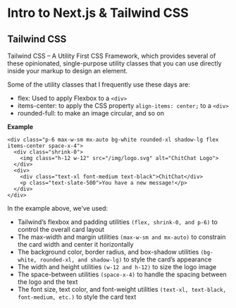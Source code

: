 # Intro to Next.js & Tailwind CSS


## Tailwind CSS

Tailwind CSS – A Utility First CSS Framework, which provides several of these opinionated, single-purpose utility classes that you can use directly inside your markup to design an element.

Some of the utility classes that I frequently use these days are:

- flex: Used to apply Flexbox to a `<div>`
- items-center: to apply the CSS property `align-items: center;` to a `<div>`
- rounded-full: to make an image circular, and so on



**Example**
```
<div class="p-6 max-w-sm mx-auto bg-white rounded-xl shadow-lg flex items-center space-x-4">
  <div class="shrink-0">
    <img class="h-12 w-12" src="/img/logo.svg" alt="ChitChat Logo">
  </div>
  <div>
    <div class="text-xl font-medium text-black">ChitChat</div>
    <p class="text-slate-500">You have a new message!</p>
  </div>
</div>
```

In the example above, we’ve used:

- Tailwind’s flexbox and padding utilities `(flex, shrink-0, and p-6)` to control the overall card layout
- The max-width and margin utilities `(max-w-sm and mx-auto)` to constrain the card width and center it horizontally
- The background color, border radius, and box-shadow utilities `(bg-white, rounded-xl, and shadow-lg)` to style the card’s appearance
- The width and height utilities `(w-12 and h-12)` to size the logo image
- The space-between utilities `(space-x-4)` to handle the spacing between the logo and the text
- The font size, text color, and font-weight utilities `(text-xl, text-black, font-medium, etc.)` to style the card text

